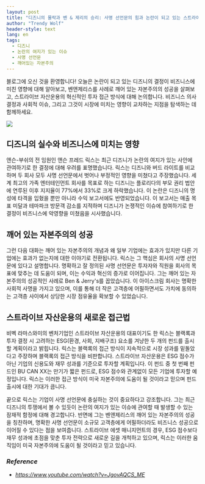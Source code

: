 ```yaml
---
layout: post
title: "디즈니의 몰락과 벤 & 제리의 승리: 사명 선언문의 힘과 논란이 되고 있는 스트라이브 자산 관리의 새로운 접근 방식 "
author: "Trendy Wolf"
header-style: text
lang: en
tags:
  - 디즈니
  - 논란의 여지가 있는 이슈
  - 사명 선언문
  - 깨어있는 자본주의
---
```


블로그에 오신 것을 환영합니다! 오늘은 논란이 되고 있는 디즈니의 결정이 비즈니스에 미친 영향에 대해 알아보고, 벤앤제리스를 사례로 깨어 있는 자본주의의 성공을 살펴보고, 스트라이브 자산운용의 혁신적인 투자 접근 방식에 대해 논의합니다. 비즈니스 의사 결정과 사회적 이슈, 그리고 그것이 시장에 미치는 영향이 교차하는 지점을 탐색하는 데 함께하세요. 

<img
    src="https://i.ytimg.com/vi/JgovAQCS_ME/hqdefault.jpg"
/>






## 디즈니의 실수와 비즈니스에 미치는 영향

앤슨-부쉬의 전 임원인 앤슨 프레드 릭스는 최근 디즈니가 논란의 여지가 있는 사안에 관여하기로 한 결정에 대해 우려를 표명했습니다. 릭스는 디즈니와 버드 라이트를 비교하며 두 회사 모두 사명 선언문에서 벗어나 부정적인 영향을 미쳤다고 주장했습니다. 세계 최고의 가족 엔터테인먼트 회사를 목표로 하는 디즈니는 플로리다의 부모 권리 법안에 연루된 이후 지지율이 77%에서 33%로 크게 하락했습니다. 이 논란은 디즈니의 명성에 타격을 입혔을 뿐만 아니라 수익 보고서에도 반영되었습니다. 이 보고서는 매출 목표 미달과 테마파크 방문객 감소를 지적하며 디즈니가 논쟁적인 이슈에 참여하기로 한 결정이 비즈니스에 악영향을 미쳤음을 시사했습니다. 



## 깨어 있는 자본주의의 성공

그런 다음 대화는 깨어 있는 자본주의의 개념과 왜 일부 기업에는 효과가 있지만 다른 기업에는 효과가 없는지에 대한 이야기로 전환됩니다. 릭스는 그 핵심은 회사의 사명 선언문에 있다고 설명합니다. 명확하고 잘 정의된 사명 선언문은 투자자와 직원을 회사의 목표에 맞추는 데 도움이 되며, 이는 수익과 혁신의 증가로 이어집니다. 그는 깨어 있는 자본주의의 성공적인 사례로 Ben & Jerry's를 꼽았습니다. 이 아이스크림 회사는 명확한 사회적 사명을 가지고 있으며, 이를 통해 더 작은 고객층에 어필하면서도 가치에 동의하는 고객층 사이에서 상당한 시장 점유율을 확보할 수 있었습니다.  



## 스트라이브 자산운용의 새로운 접근법

비벡 라마스와미의 벤처기업인 스트라이브 자산운용의 대표이기도 한 릭스는 블랙록과 투자 결정 시 고려하는 ESG(환경, 사회, 지배구조) 요소를 겨냥한 두 개의 펀드를 출시할 계획이라고 밝힙니다. 릭스는 블랙록의 접근 방식이 지속적으로 시장 성과를 밑돌았다고 주장하며 블랙록의 접근 방식을 비판합니다. 스트라이브 자산운용은 ESG 점수가 아닌 기업의 신용도와 재무 성과를 기준으로 투자할 계획입니다. 이 펀드 중 첫 번째 펀드인 BU CAN XX는 만기가 짧은 펀드로, ESG 점수와 관계없이 모든 기업에 투자할 예정입니다. 릭스는 이러한 접근 방식이 미국 자본주의에 도움이 될 것이라고 믿으며 펀드 출시에 대한 기대가 큽니다.

끝으로 릭스는 기업이 사명 선언문에 충실하는 것이 중요하다고 강조합니다. 그는 최근 디즈니의 투쟁에서 볼 수 있듯이 논란의 여지가 있는 이슈에 관여할 때 발생할 수 있는 잠재적 함정에 대해 경고합니다. 반면에 그는 벤앤제리스의 깨어 있는 자본주의의 성공을 칭찬하며, 명확한 사명 선언문이 소규모 고객층에게 어필하더라도 비즈니스 성공으로 이어질 수 있다는 점을 보여줍니다. 스트라이브 에셋 매니지먼트의 경우, ESG 점수보다 재무 성과에 초점을 맞춘 투자 전략으로 새로운 길을 개척하고 있으며, 릭스는 이러한 움직임이 미국 자본주의에 도움이 될 것이라고 믿고 있습니다. 


### _Reference_
- _https://www.youtube.com/watch?v=JgovAQCS_ME_

